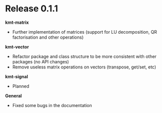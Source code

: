 # Release 0.1.1

**kmt-matrix**

- Further implementation of matrices (support for LU decomposition, QR factorisation and other operations)

**kmt-vector**

- Refactor package and class structure to be more consistent with other packages (no API changes)
- Remove useless matrix operations on vectors (transpose, get/set, etc)

**kmt-signal**

- Planned

**General**

- Fixed some bugs in the documentation